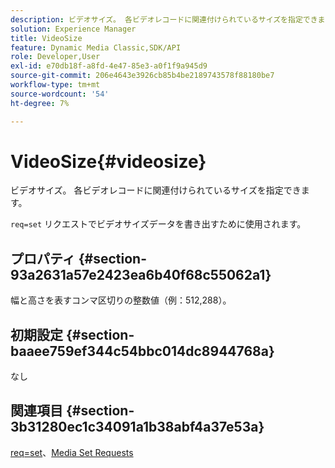 ```yaml
---
description: ビデオサイズ。 各ビデオレコードに関連付けられているサイズを指定できます。
solution: Experience Manager
title: VideoSize
feature: Dynamic Media Classic,SDK/API
role: Developer,User
exl-id: e70db18f-a8fd-4e47-85e3-a0f1f9a945d9
source-git-commit: 206e4643e3926cb85b4be2189743578f88180be7
workflow-type: tm+mt
source-wordcount: '54'
ht-degree: 7%

---
```


# VideoSize{#videosize}

ビデオサイズ。 各ビデオレコードに関連付けられているサイズを指定できます。

`req=set` リクエストでビデオサイズデータを書き出すために使用されます。

## プロパティ {#section-93a2631a57e2423ea6b40f68c55062a1}

幅と高さを表すコンマ区切りの整数値（例：512,288）。

## 初期設定 {#section-baaee759ef344c54bbc014dc8944768a}

なし

## 関連項目 {#section-3b31280ec1c34091a1b38abf4a37e53a}

[req=set](/help/aem-is-ir-api/is-api/http-ref/image-serving-api-ref/c-http-protocol-reference/c-command-reference/r-req/r-set.md)、[Media Set Requests](/help/aem-is-ir-api/is-api/http-ref/image-serving-api-ref/c-http-protocol-reference/c-syntax-and-features/r-media-set-requests.md)
